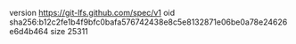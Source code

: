 version https://git-lfs.github.com/spec/v1
oid sha256:b12c2fe1b4f9bfc0bafa576742438e8c5e8132871e06be0a78e24626e6d4b464
size 25311
